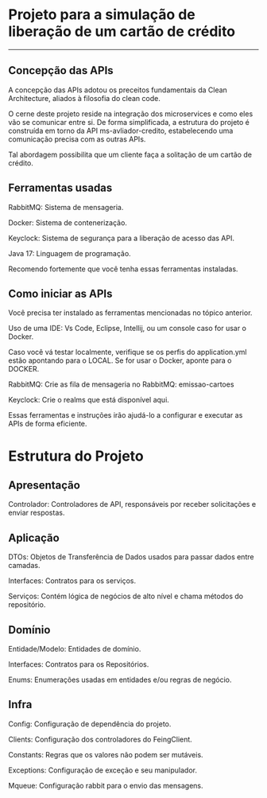 # Projeto para a simulação de liberação de um cartão de crédito

---

## Concepção das APIs
A concepção das APIs adotou os preceitos fundamentais da Clean Architecture, aliados à filosofia do clean code.

O cerne deste projeto reside na integração dos microservices e como eles vão se comunicar entre si. De forma simplificada, a estrutura do projeto é construída em torno da API ms-avliador-credito, estabelecendo uma comunicação precisa com as outras APIs.

Tal abordagem possibilita que um cliente faça a solitação de um cartão de crédito.

## Ferramentas usadas
RabbitMQ: Sistema de mensageria.

Docker: Sistema de contenerização.

Keyclock: Sistema de segurança para a liberação de acesso das API.

Java 17: Linguagem de programação.

Recomendo fortemente que você tenha essas ferramentas instaladas.


## Como iniciar as APIs
Você precisa ter instalado as ferramentas mencionadas no tópico anterior. 

Uso de uma IDE: Vs Code, Eclipse, Intellij, ou um console caso for usar o Docker.

Caso você vá testar localmente, verifique se os perfis do application.yml estão apontando para o LOCAL. Se for usar o Docker, aponte para o DOCKER.

RabbitMQ: Crie as fila de mensageria no RabbitMQ: emissao-cartoes

Keyclock: Crie o realms que está disponível aqui.

Essas ferramentas e instruções irão ajudá-lo a configurar e executar as APIs de forma eficiente.

# Estrutura do Projeto
## Apresentação
Controlador: Controladores de API, responsáveis por receber solicitações e enviar respostas.

## Aplicação
DTOs: Objetos de Transferência de Dados usados para passar dados entre camadas.

Interfaces: Contratos para os serviços.

Serviços: Contém lógica de negócios de alto nível e chama métodos do repositório.

## Domínio
Entidade/Modelo: Entidades de domínio.

Interfaces: Contratos para os Repositórios.

Enums: Enumerações usadas em entidades e/ou regras de negócio.

## Infra
Config: Configuração de dependência do projeto.

Clients: Configuração dos controladores do FeingClient.

Constants: Regras que os valores não podem ser mutáveis.

Exceptions: Configuração de exceção e seu manipulador.

Mqueue: Configuração rabbit para o envio das mensagens.

